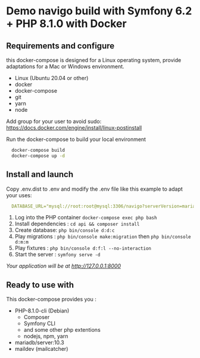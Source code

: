 # Demo navigo build with Symfony 6.2 + PHP 8.1.0 with Docker

## Requirements and configure

this docker-compose is designed for a Linux operating system, provide adaptations for a Mac or Windows environment.

* Linux (Ubuntu 20.04 or other)
* docker
* docker-compose
* git
* yarn
* node

Add group for your user to avoid sudo: https://docs.docker.com/engine/install/linux-postinstall


Run the docker-compose to build your local environment

```bash
  docker-compose build
  docker-compose up -d
```

## Install and launch

Copy .env.dist to .env and modify the .env file like this example to adapt your uses:

```yaml
  DATABASE_URL="mysql://root:root@mysql:3306/navigo?serverVersion=mariadb-10.3.29&charset=utf8mb4"
```

1. Log into the PHP container `docker-compose exec php bash`
2. Install dependencies : `cd api && composer install`
3. Create database: `php bin/console d:d:c`
4. Play migrations : `php bin/console make:migration` then `php bin/console d:m:m`
5. Play fixtures : `php bin/console d:f:l --no-interaction`
6. Start the server : `symfony serve -d`

*Your application will be at http://127.0.0.1:8000*


## Ready to use with

This docker-compose provides you :

- PHP-8.1.0-cli (Debian)
    - Composer
    - Symfony CLI
    - and some other php extentions
    - nodejs, npm, yarn
- mariadb/server:10.3
- maildev (mailcatcher)
